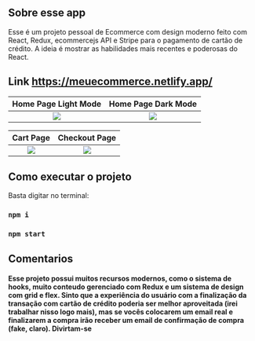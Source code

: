 ## Sobre esse app

Esse é um projeto pessoal de Ecommerce com design moderno feito com React, Redux, ecommercejs API e Stripe para o pagamento de cartão de crédito. A ideia é mostrar as habilidades mais recentes e poderosas do React.

## Link https://meuecommerce.netlify.app/

Home Page Light Mode          |  Home Page Dark Mode
:-------------------------:|:-------------------------:
![](https://i.ibb.co/6sSB4HD/ecommerce-home.jpg)  |  ![](https://i.ibb.co/st4cc7X/ecommerce-dark.jpg)

Cart Page        |  Checkout Page
:-------------------------:|:-------------------------:
![](https://i.ibb.co/1vZp1W9/ecommerce-cart.jpg)  |  ![](https://i.ibb.co/ZmLbD9y/ecommerce-checkout.jpg)

## Como executar o projeto

Basta digitar no terminal:

### `npm i`
### `npm start`

## Comentarios

#### Esse projeto possui muitos recursos modernos, como o sistema de hooks, muito conteudo gerenciado com Redux e um sistema de design com grid e flex. Sinto que a experiência do usuário com a finalização da transação com cartão de crédito poderia ser melhor aproveitada (irei trabalhar nisso logo mais), mas se vocês colocarem um email real e finalizarem a compra irão receber um email de confirmação de compra (fake, claro). Divirtam-se
